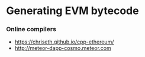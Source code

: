 # Generating EVM bytecode

### Online compilers
* https://chriseth.github.io/cpp-ethereum/
* http://meteor-dapp-cosmo.meteor.com
